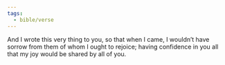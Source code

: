 ```yaml
---
tags:
  - bible/verse
---
```

And I wrote this very thing to you, so that when I came, I wouldn’t have sorrow from them of whom I ought to rejoice; having confidence in you all that my joy would be shared by all of you.